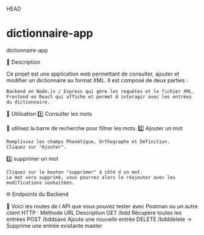 HEAD
# dictionnaire-app



dictionnaire-app


📌 Description

Ce projet est une application web permettant de consulter, ajouter et modifier un dictionnaire au format XML. Il est composé de deux parties :

    Backend en Node.js / Express qui gère les requêtes et le fichier XML.
    Frontend en React qui affiche et permet d interagir avec les entrées du dictionnaire.


🔧 Utilisation
1️⃣ Consulter les mots

📌 utilisez la barre de recherche pour filtrer les mots.
2️⃣ Ajouter un mot

    Remplissez les champs Phonétique, Orthographe et Définition.
    Cliquez sur "Ajouter".

3️⃣ supprimer un mot

    Cliquez sur le bouton "supprimer" à côté d un mot.
    Le mot sera supprimé, vous pourrez alors le réajouter avec les modifications souhaitées.

🌐 Endpoints du Backend

📌 Voici les routes de l API que vous pouvez tester avec Postman ou un autre client HTTP :
Méthode	URL	Description
GET	/bdd	Récupère toutes les entrées
POST	/bddsave	Ajoute une nouvelle entrée
DELETE /bdddelete → Supprime une entrée existante
master
